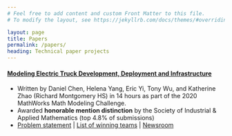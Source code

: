 ```yaml
---
# Feel free to add content and custom Front Matter to this file.
# To modify the layout, see https://jekyllrb.com/docs/themes/#overriding-theme-defaults

layout: page
title: Papers
permalink: /papers/
heading: Technical paper projects
---
```

<h4><a href='{{site.url}}/papers/M3_2020.pdf'>Modeling Electric Truck Development, Deployment and Infrastructure</a></h4>
<ul>
	<li>Written by Daniel Chen, Helena Yang, Eric Yi, Tony Wu, and Katherine Zhao (Richard Montgomery HS) in 14 hours as part of the 2020 MathWorks Math Modeling Challenge.</li>
	<li>Awarded <b>honorable mention distinction</b> by the Society of Industrial & Applied Mathematics (top 4.8% of submissions)</li>
	<li><a href='https://m3challenge.siam.org/practice-problems/2020-challenge-problem-keep-trucking-us-big-rigs-turnover-diesel-electric'>Problem statement</a> | <a href='https://m3challenge.siam.org/sites/default/files/M3%20Winners%202020_complete%20list%20pre%20final%20event.pdf'>List of winning teams</a> | <a href='https://m3challenge.siam.org/newsroom/high-school-students-use-math-gain-insight-electric-trucking-long-haul'>Newsroom</a></li>
</ul>
